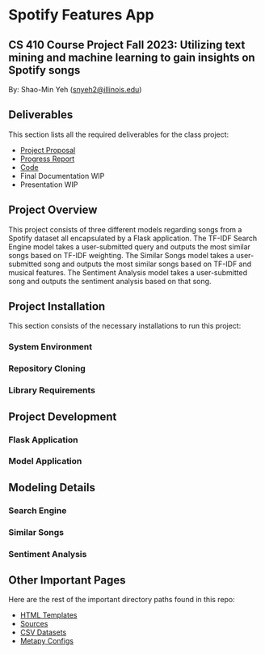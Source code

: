 # Spotify Features App

## CS 410 Course Project Fall 2023: Utilizing text mining and machine learning to gain insights on Spotify songs

By: Shao-Min Yeh (snyeh2@illinois.edu)

## Deliverables 

This section lists all the required deliverables for the class project:

* [Project Proposal](https://github.com/shaominyeh/410CourseProject-SpotifyFeatures/blob/main/Project%20Proposal.pdf)
* [Progress Report](https://github.com/shaominyeh/410CourseProject-SpotifyFeatures/blob/main/Project%20Progress%20Report.pdf)
* [Code](https://github.com/shaominyeh/410CourseProject-SpotifyFeatures/tree/main/src)
* Final Documentation WIP
* Presentation WIP

## Project Overview

This project consists of three different models regarding songs from a Spotify dataset all encapsulated by a Flask application. The TF-IDF Search Engine model takes a user-submitted query and outputs the most similar songs based on TF-IDF weighting. The Similar Songs model takes a user-submitted song and outputs the most similar songs based on TF-IDF and musical features. The Sentiment Analysis model takes a user-submitted song and outputs the sentiment analysis based on that song. 

## Project Installation
This section consists of the necessary installations to run this project:

### System Environment

### Repository Cloning

### Library Requirements

## Project Development

### Flask Application

### Model Application

## Modeling Details

### Search Engine

### Similar Songs

### Sentiment Analysis

## Other Important Pages

Here are the rest of the important directory paths found in this repo:

* [HTML Templates](https://github.com/shaominyeh/410CourseProject-SpotifyFeatures/tree/main/templates)
* [Sources](https://github.com/shaominyeh/410CourseProject-SpotifyFeatures/blob/main/docs/sources.txt)
* [CSV Datasets](https://github.com/shaominyeh/410CourseProject-SpotifyFeatures/tree/main/data)
* [Metapy Configs](https://github.com/shaominyeh/410CourseProject-SpotifyFeatures/tree/main/config)
